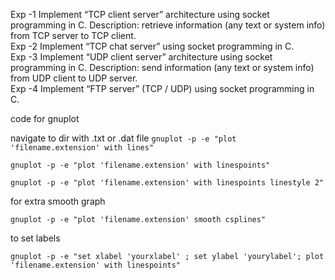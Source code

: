 Exp -1
Implement “TCP client server” architecture using socket programming in C.
Description: retrieve information (any text or system info) from TCP server to TCP client.
<br>
Exp -2
Implement “TCP chat server” using socket programming in C.
<br>
Exp -3
Implement “UDP client server” architecture using socket programming in C.
Description: send information (any text or system info) from UDP client to UDP server.
<br>
Exp -4
Implement “FTP server” (TCP / UDP) using socket programming in C.


code for gnuplot

navigate to dir with .txt or .dat file
`
gnuplot -p -e "plot 'filename.extension' with lines"
`

`
gnuplot -p -e "plot 'filename.extension' with linespoints"
`

`
gnuplot -p -e "plot 'filename.extension' with linespoints linestyle 2"
`


for extra smooth graph

`
gnuplot -p -e "plot 'filename.extension' smooth csplines"
`

to set labels

`
gnuplot -p -e "set xlabel 'yourxlabel' ; set ylabel 'yourylabel'; plot  'filename.extension' with linespoints"
`

